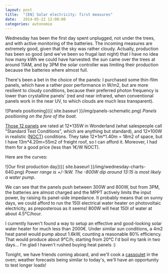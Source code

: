 ```yaml
---
layout: post
title:  "[EN] Solar electricity: first measures"
date:   2014-05-22 12:00:00
categories: autonomie
---
```


Wednesday has been the first day spent unplugged, not under the trees,
and with active monitoring of the batteries. The incoming measures are
extremely good, given that the sky was rather cloudy. Actually,
production has been so good (and we've been so frugal last night) that
I have no idea how many kWh we could have harvested: the sun came over
the trees at around 11AM, and by 3PM the solar controller was limiting
their production because the batteries where almost full.

There's been a bet in the choice of the panels: I purchased some
thin-film panels, which have a rather poor performance in W/m2, but
are more resilient to cloudy conditions, because their preferred
photon frequency is lower than crystalline panels' (red and
near infrared, when conventional panels work in the near UV, to which
clouds are much less transparent).

![Panels positioning]({{ site.baseurl }}/img/panels-schematic.png)
_Panels positioning on the fore of the boat._

[Those 12 panels](http://www.sharp.eu/cps/rde/xchg/eu/hs.xsl/-/html/product_details.htm?product=NAE135G5)
are rated at 12\*135W in Wonderland (what salespeople call "Standard
Test Conditions", which are anything but standard), and 12\*100W in
realistic ([NOCT](http://www.amsolar.com/home/amr/page_164))
conditions. They take 12\*1m\*1.40m = 18m2 of space, but I have
13m\*4.20m=55m2 of freight roof, so I can afford it. Moreover, I had
them for a good price (less than 1€/W NOCT).

Here are the curves:

![Our first production day]({{ site.baseurl }}/img/wednesday-charts-640.png)
_Power range is +/-1kW. The -800W dip around 13:15 is most likely a
water pump_.

We can see that the panels push between 300W and 800W, but from 3PM,
the batteries are almost charged and the MPPT actively limits the
input power, by raising its panel-side impedance. It probably means
that on sunny days, we could afford to run the 150l electrical water
heater on photovoltaic electricity, as preposterous as it seems! 800W
will heat 150l of water at about 4.5°C/hour.

I currently haven't found a way to setup an effective and good-looking
solar water heater for much less than 2000€. Under similar sun
conditions, a 4m2 heat panel would pump about 1.6kW, counting a
reasonable 80% efficiency. That would produce about 9°C/h; starting
from 20°C I'd boil my tank in two days... I'm glad I haven't rushed
buying heat panels :)

Tonight, we have friends coming aboard, and we'll cook a
[cassoulet](http://en.wikipedia.org/wiki/Cassoulet) in the oven;
weather forecasts being similar to today's, we'll have an opportunity
to test longer loads!
